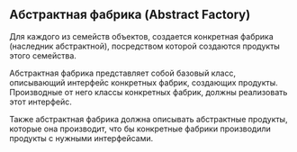 ## Абстрактная фабрика (Abstract Factory)

Для каждого из семейств объектов, создается конкретная фабрика (наследник абстрактной), посредством которой создаются продукты этого семейства.

Абстрактная фабрика представляет собой базовый класс, описывающий интерфейс конкретных фабрик, создающих продукты. Производные от него классы конкретных фабрик, должны реализовать этот интерфейс.

Также абстрактная фабрика должна описывать абстрактные продукты, которые она производит, что бы конкретные фабрики производили продукты с нужными интерфейсами.